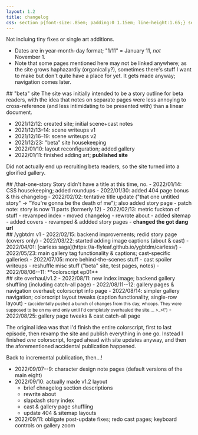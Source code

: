 ```yaml
---
layout: 1.2
title: changelog
css: section p{font-size:.85em; padding:0 1.15em; line-height:1.65;} section h2+p{margin-top:.05em;}
---
```

Not incluing tiny fixes or single art additions.

- Dates are in year-month-day format; "1/11"&nbsp;= January&nbsp;11, *not* November&nbsp;1.  
- Note that some pages mentioned here may not be linked anywhere; as the site grows haphazardly (organically?), sometimes there's stuff I want to make but don't quite have a place for yet. It gets made anyway; navigation comes later.<!--consider linking the sitemap here, and/or in the footer... after Actually figuring out the nav-->

<section markdown="1">
## "beta" site
The site was initially intended to be a story outline for beta readers, with the idea that notes on separate pages were less annoying to cross-reference (and less intimidating to be presented with) than a linear document.

- 2021/12/12: created site; initial scene+cast notes
- 2021/12/13–14: scene writeups v1
- 2021/12/16–19: scene writeups v2
- 2021/12/23: "beta" site housekeeping
- 2022/01/10: layout reconfiguration; added gallery
- 2022/01/11: finished adding art; <b>published site</b>

Did not actually end up recruiting beta readers, so the site turned into a glorified gallery.
</section>

<section markdown="1">
## /that-one-story
Story didn't have a title at this time, no.
- 2022/01/14: CSS housekeeping; added roundups
- 2022/01/30: added 404 page bonus & this changelog
- 2022/02/02: tentative title update ("that one untitled story" → "You're gonna be the death of me"); also added story page
	- patch note: story is now 11 parts (formerly 12)
- 2022/02/13: metric fuckton of stuff
	- revamped index
	- moved changelog
	- rewrote about
	- added sitemap
	- added covers
	- revamped & addded story pages
	- <b>changed the got dang url</b>
</section>

<section markdown="1">
## /ygbtdm v1
- 2022/02/15: backend improvements; redid story page (covers only)
- 2022/03/22: started adding image captions (about & cast)
- 2022/04/01: [carless saga](https://a-flyleaf.github.io/ygbtdm/carless/)
- 2022/05/23: main gallery tag functionality & captions; cast-specific galleries\
- 2022/07/05: more behind-the-scenes stuff
	- cast spoiler writeups
	- reshuffle misc stuff ("beta" site, test pages, notes)
- 2022/08/06--11: **colorscript ep01**
</section>

<section markdown="1">
## site overhaul/v1.2
- 2022/08/11: new index image; backend gallery shuffling (including catch-all page)
- 2022/08/11--12: gallery pages & navigation overhaul; colorscript info page
- 2022/08/14: simpler gallery navigation; colorscript layout tweaks (caption functionality, single-row layout)
	- <small>(accidentally pushed a bunch of changes from this day, whoops. They were supposed to be on my end only until I'd completely overhauled the site.... >_>\")</small>
- 2022/08/25: gallery page tweaks & cast catch-all page

The original idea was that I'd finish the entire colorscript, first to last episode, then revamp the site and publish everything in one go. Instead I finished *one* colorscript, forged ahead with site updates anyway, and then the aforementioned accidental publication happened.

Back to incremental publication, then...!

- 2022/09/07--9: character design note pages (default versions of the main eight)
- 2022/09/10: actually made v1.2 layout
	- brief chnagelog section descriptions
	- rewrite about
	- slapdash story index
	- cast & gallery page shuffling
	- update 404 & sitemap layouts
- 2022/09/11: obligate post-update fixes; redo cast pages; keyboard controls on gallery zoom
</section>